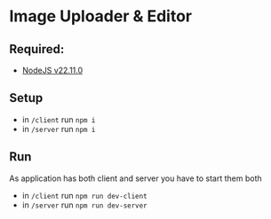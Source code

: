 # Image Uploader & Editor

## Required:

- [NodeJS v22.11.0](https://nodejs.org/en/blog/release/v22.11.0)

## Setup

- in `/client` run `npm i`
- in `/server` run `npm i`

## Run

As application has both client and server you have to start them both

- in `/client` run `npm run dev-client`
- in `/server` run `npm run dev-server`
